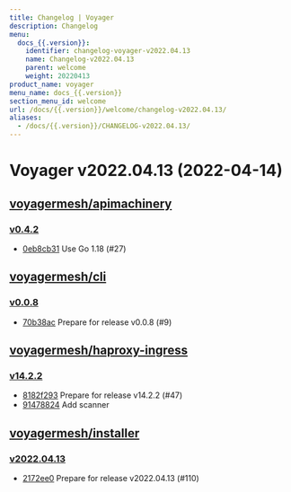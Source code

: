 ```yaml
---
title: Changelog | Voyager
description: Changelog
menu:
  docs_{{.version}}:
    identifier: changelog-voyager-v2022.04.13
    name: Changelog-v2022.04.13
    parent: welcome
    weight: 20220413
product_name: voyager
menu_name: docs_{{.version}}
section_menu_id: welcome
url: /docs/{{.version}}/welcome/changelog-v2022.04.13/
aliases:
  - /docs/{{.version}}/CHANGELOG-v2022.04.13/
---
```


# Voyager v2022.04.13 (2022-04-14)


## [voyagermesh/apimachinery](https://github.com/voyagermesh/apimachinery)

### [v0.4.2](https://github.com/voyagermesh/apimachinery/releases/tag/v0.4.2)

- [0eb8cb31](https://github.com/voyagermesh/apimachinery/commit/0eb8cb31) Use Go 1.18 (#27)



## [voyagermesh/cli](https://github.com/voyagermesh/cli)

### [v0.0.8](https://github.com/voyagermesh/cli/releases/tag/v0.0.8)

- [70b38ac](https://github.com/voyagermesh/cli/commit/70b38ac) Prepare for release v0.0.8 (#9)



## [voyagermesh/haproxy-ingress](https://github.com/voyagermesh/haproxy-ingress)

### [v14.2.2](https://github.com/voyagermesh/haproxy-ingress/releases/tag/v14.2.2)

- [8182f293](https://github.com/voyagermesh/haproxy-ingress/commit/8182f293) Prepare for release v14.2.2 (#47)
- [91478824](https://github.com/voyagermesh/haproxy-ingress/commit/91478824) Add scanner



## [voyagermesh/installer](https://github.com/voyagermesh/installer)

### [v2022.04.13](https://github.com/voyagermesh/installer/releases/tag/v2022.04.13)

- [2172ee0](https://github.com/voyagermesh/installer/commit/2172ee0) Prepare for release v2022.04.13 (#110)




